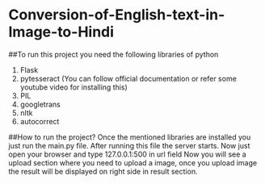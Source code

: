 # Conversion-of-English-text-in-Image-to-Hindi

##To run this project you need the following libraries of python
1) Flask
2) pytesseract (You can follow official documentation or refer some youtube video for installing this)
3) PIL
4) googletrans
5) nltk
6) autocorrect

##How to run the project?
Once the mentioned libraries are installed you just run the main.py file. After running this file the server starts.
Now just open your browser and type 127.0.0.1:500 in url field
Now you will see a upload section where you need to upload a image, once you upload image the result will be displayed
on right side in result section.

